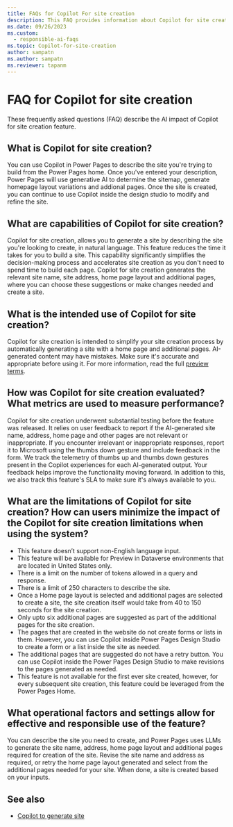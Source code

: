 ```yaml
---
title: FAQs for Copilot For site creation
description: This FAQ provides information about Copilot for site creation in Power Pages, along with key considerations for making use of this technology responsibly.
ms.date: 09/26/2023
ms.custom: 
  - responsible-ai-faqs
ms.topic: Copilot-for-site-creation
author: sampatn
ms.author: sampatn
ms.reviewer: tapanm
---
```


# FAQ for Copilot for site creation

These frequently asked questions (FAQ) describe the AI impact of Copilot for site creation feature.

## What is Copilot for site creation?

You can use Copilot in Power Pages to describe the site you're trying to build from the Power Pages home. Once you've entered your description, Power Pages will use generative AI to determine the sitemap, generate homepage layout variations and addional pages. Once the site is created, you can continue to use Copilot inside the design studio to modify and refine the site.

## What are capabilities of Copilot for site creation?

Copilot for site creation, allows you to generate a site by describing the site you're looking to create, in natural language. This feature reduces the time it takes for you to build a site. This capability significantly simplifies the decision-making process and accelerates site creation as you don't need to spend time to build each page. Copilot for site creation generates the relevant site name, site address, home page layout and additional pages, where you can choose these suggestions or make changes needed and create a site.   

## What is the intended use of Copilot for site creation?

Copilot for site creation is intended to simplify your site creation process by automatically generating a site with a home page and additional pages. AI-generated content may have mistakes. Make sure it's accurate and appropriate before using it. For more information, read the full [preview terms](https://powerplatform.microsoft.com/en-us/legaldocs/supp-powerplatform-preview).

## How was Copilot for site creation evaluated? What metrics are used to measure performance?

Copilot for site creation underwent substantial testing before the feature was released. It relies on user feedback to report if the AI-generated site name, address, home page and other pages are not relevant or inappropriate. If you encounter irrelevant or inappropriate responses, report it to Microsoft using the thumbs down gesture and include feedback in the form. We track the telemetry of thumbs up and thumbs down gestures present in the Copilot experiences for each AI-generated output. Your feedback helps improve the functionality moving forward. In addition to this, we also track this feature's SLA to make sure it's always available to you.

## What are the limitations of Copilot for site creation? How can users minimize the impact of the Copilot for site creation limitations when using the system?

- This feature doesn’t support non-English language input.
- This feature will be available for Preview in Dataverse environments that are located in United States only.
- There is a limit on the number of tokens allowed in a query and response.
- There is a limit of 250 characters to describe the site. 
- Once a Home page layout is selected and additional pages are selected to create a site, the site creation itself would take from 40 to 150 seconds for the site creation. 
- Only upto six additional pages are suggested as part of the additional pages for the site creation. 
- The pages that are created in the website do not create forms or lists in them. However, you can use Copilot inside Power Pages Design Studio to create a form or a list inside the site as needed. 
- The additional pages that are suggested do not have a retry button. You can use Copilot inside the Power Pages Design Studio to make revisions to the pages generated as needed. 
- This feature is not available for the first ever site created, however, for every subsequent site creation, this feature could be leveraged from the Power Pages Home. 

## What operational factors and settings allow for effective and responsible use of the feature?

You can describe the site you need to create, and Power Pages uses LLMs to generate the site name, address, home page layout and additional pages required for creation of the site. Revise the site name and address as required, or retry the home page layout generated and select from the additional pages needed for your site. When done, a site is created based on your inputs. 

## See also

- [Copilot to generate site](./getting-started/create-site-copilot.md)
